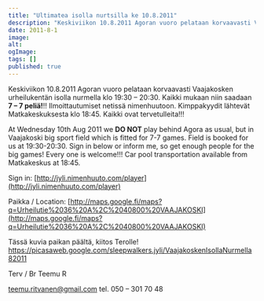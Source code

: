 ```yaml
---
title: "Ultimatea isolla nurtsilla ke 10.8.2011"
description: "Keskiviikon 10.8.2011 Agoran vuoro pelataan korvaavasti Vaajakosken urheilukentän isolla nurmella klo 19:30 – 20:30. Kaikki mukaan niin saadaan 7 – 7 peliä!!! Ilmoittautumiset netissä nimenhuutoon. Kimppakyydit lähtevät Matkakeskuksesta klo 18:45. Kaikki ovat tervetulleita!!! At Wednesday 10th Aug 2011 we DO NOT play behind Agora as usual, but in Vaajakoski big sport field which is fitted"
date: 2011-8-1
image:
alt:
ogImage:
tags: []
published: true
---
```

Keskiviikon 10.8.2011 Agoran vuoro pelataan korvaavasti Vaajakosken urheilukentän isolla nurmella klo 19:30 – 20:30. Kaikki mukaan niin saadaan **7 – 7 peliä!**!! Ilmoittautumiset netissä nimenhuutoon. Kimppakyydit lähtevät Matkakeskuksesta klo 18:45. Kaikki ovat tervetulleita!!!

At Wednesday 10th Aug 2011 we **DO NOT** play behind Agora as usual, but in Vaajakoski big sport field which is fitted for 7-7 games. Field is booked for us at 19:30-20:30.
Sign in below or inform me, so get enough people for the big games! Every one is welcome!!! Car pool transportation available from Matkakeskus at 18:45.

Sign in: [http://jyli.nimenhuuto.com/player](http://jyli.nimenhuuto.com/player)

Paikka / Location:    [http://maps.google.fi/maps?q=Urheilutie%2036%20A%2C%2040800%20VAAJAKOSKI](http://maps.google.fi/maps?q=Urheilutie%2036%20A%2C%2040800%20VAAJAKOSKI)

Tässä kuvia paikan päältä, kiitos Terolle!
https://picasaweb.google.com/sleepwalkers.jyli/VaajakoskenIsollaNurmella82011

Terv / Br
Teemu R

teemu.ritvanen@gmail.com
tel. 050 – 301 70 48
